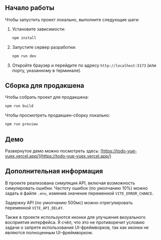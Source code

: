 ## Начало работы

Чтобы запустить проект локально, выполните следующие шаги:

1. Установите зависимости:

   ```bash
   npm install
   ```

2. Запустите сервер разработки:

   ```bash
   npm run dev
   ```

3. Откройте браузер и перейдите по адресу `http://localhost:5173` (или порту, указанному в терминале).

## Сборка для продакшена

Чтобы собрать проект для продакшена:

```bash
npm run build
```

Чтобы просмотреть продакшен-сборку локально:

```bash
npm run preview
```

## Демо

Развернутое демо можно посмотреть здесь: [https://todo-vue-vuex.vercel.app/](https://todo-vue-vuex.vercel.app/)

## Дополнительная информация

В проекте реализована симуляция API, включая возможность симулировать ошибки. Частоту ошибок
(по умолчанию 10%) можно задать в файле `.env`, изменив значение переменной `VITE_ERROR_CHANCE`.

Задержку API (по умолчанию 500мс) можно отрегулировать переменной `VITE_API_DELAY`.

Также в проекте используются иконки для улучшения визуального восприятия интерфейса. Я счёл, что это не противоречит условию задачи о запрете использования UI-фреймворков, так как иконки не являются полноценным UI-фреймворком.
